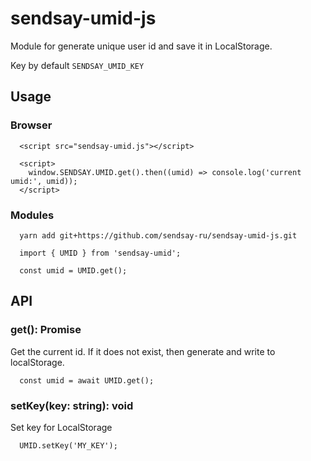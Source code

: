 # sendsay-umid-js

Module for generate unique user id and save it in LocalStorage.

Key by default `SENDSAY_UMID_KEY`

## Usage

### Browser

```
  <script src="sendsay-umid.js"></script>
```

```
  <script>
    window.SENDSAY.UMID.get().then((umid) => console.log('current umid:', umid));
  </script>
```

### Modules

```
  yarn add git+https://github.com/sendsay-ru/sendsay-umid-js.git
```

```
  import { UMID } from 'sendsay-umid';

  const umid = UMID.get();
```

## API

### get(): Promise<string>

Get the current id. If it does not exist, then generate and write to localStorage.

```
  const umid = await UMID.get();
```

### setKey(key: string): void

Set key for LocalStorage

```
  UMID.setKey('MY_KEY');
```
